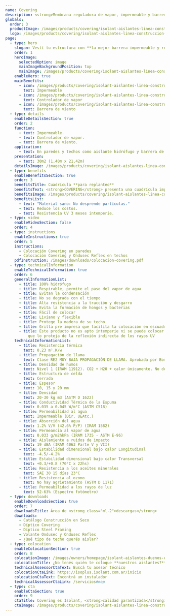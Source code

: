 ```yaml
---
name: Covering
description: <strong>Membrana reguladora de vapor, impermeable y barrera de vientos para steel framing.</strong><br /><br /><strong>Covering®</strong> es una innovadora subcobertura bicapa, fabricada a base de materiales altamente resistentes que lo hacen ideal para proteger sus paredes de filtraciones y humedad. En este tipo de sistemas, Covering® funciona como una excelente barrera hidrófuga y barrera de viento.<br /><br /><strong>Covering®</strong> evita filtraciones de calor ahorrando energía para calefaccionar y/o refrigerar su casa.
globals:
  order: 3
  productImage: /images/products/covering/isolant-aislantes-linea-construccion-en-seco-covering-producto-rollo.png
  logo: /images/products/covering/isolant-aislantes-linea-construccion-en-seco-covering-logo.jpg
page:
  - type: hero
    slogan: Vestí tu estructura con **la mejor barrera impermeable y respirable**
    order: 1
    heroImage:
      selectedOption: image
      mainImageBackgroundPosition: top
      mainImage: /images/products/covering/isolant-aislantes-linea-construccion-en-seco-covering-imagen.jpg
    enableHero: true
    mainBenefits:
      - icon: /images/products/covering/isolant-aislantes-linea-construccion-en-seco-covering-beneficio-1.svg
        text: Impermeable
      - icon: /images/products/covering/isolant-aislantes-linea-construccion-en-seco-covering-beneficio-2.svg
        text: Controlador de vapor
      - icon: /images/products/covering/isolant-aislantes-linea-construccion-en-seco-covering-beneficio-3.svg
        text: Barrera de viento
  - type: details
    enableDetailsSection: true
    order: 2
    function:
      - text: Impermeable.
      - text: Controlador de vapor.
      - text: Barrera de viento.
    application:
      - text: En paredes y techos como aislante hidrófugo y barrera de viento.
    presentation:
      - text: 30m2 (1,40m x 21,42m)
    detailsImage: /images/products/covering/isolant-aislantes-linea-construccion-en-seco-covering-imagen-detalle.jpg
  - type: benefits
    enableBenefitsSection: true
    order: 3
    benefitsTitle: Cuadrícula **para replanteo**
    benefitsText: <strong>COVERING</strong> presenta una cuadrícula impresa en su cara superior, haciendo de su colocación y replanteo en tabiques y techos de steel framing y balloon framing, mucho más fácil y ágil.<br /><br />Además gracias a su tramado y composición bicapa, <strong>Covering</strong> es un material con alta resistencia al rasgado, provocado por vientos de altas velocidades y manipuleos en obra.
    benefitsImage: /images/products/covering/isolant-aislantes-linea-construccion-en-seco-covering-beneficio-exclusivo.jpg
    benefitsList:
      - text: "Material sano: No desprende partículas."
      - text: Reduce los costos.
      - text: Resistencia UV 3 meses intemperie.
  - type: video
    enableVideoSection: false
    order: 4
  - type: instructions
    enableInstructions: true
    order: 5
    instructions:
      - Colocación Covering en paredes
      - Colocación Covering y Ondusec Reflex en techos
    pdfInstruction: /images/downloads/colocacion-covering.pdf
  - type: technicalInformation
    enableTechnicalInformation: true
    order: 6
    generalInformationList:
      - title: 100% hidrófugo
      - title: Respirable, permite el paso del vapor de agua
      - title: Evitan la condensación
      - title: No se degrada con el tiempo
      - title: Alta resistencia a la tracción y desgarro
      - title: Evita la formación de hongos y bacterias
      - title: Fácil de colocar
      - title: Liviano y flexible
      - title: Protege la madera de su techo
      - title: Grilla pre impresa que facilita la colocación en escuadra
      - title: Este producto no es apto intemperie ni se puede colocar sin un cielorraso
          que lo proteja de la reflexión indirecta de los rayos UV
    technicalInformationList:
      - title: Resistencia térmica
        text: 0.23 m².K/w
      - title: Propagación de llama
        text: Clase RE2 MUY BAJA PROPAGACIÓN DE LLAMA. Aprobada por Bomberos Argentina.
      - title: Densidad de humos
        text: Nivel 1 (IRAM 11912). CO2 + H20 + calor únicamente. No desprende gases envenenantes.
      - title: Estructura de celda
        text: Cerrada
      - title: Espesor
        text: 10, 15 y 20 mm
      - title: Densidad
        text: 20-30 kg m3 (ASTM D 1622)
      - title: Conductividad Térmica de la Espuma
        text: 0.035 a 0.045 W/m°C (ASTM C518)
      - title: Permeabilidad al agua
        text: Impermeable (Dir. UEAtc.)
      - title: Absorción del agua
        text: 1.2% V/V (42.6% P/P) (IRAM 1582)
      - title: Permeancia al vapor de agua
        text: 0.033 g/m2hkPa (IRAM 1735 - ASTM E-96)
      - title: Aislamiento a ruidos de impacto
        text: 19 dBA (IRAM 4063 Parte V y VII)
      - title: Estabilidad dimensional bajo calor Longitudinal
        text: -4.5/-4.2%
      - title: Estabilidad dimensional bajo calor Transversal
        text: +0.3/+0.8 (70°C x 22hs)
      - title: Resistencia a los aceites minerales
        text: SAE 30 15 días 23°C
      - title: Resistencia al ozono
        text: No hay agrietamiento (ASTM D 1171)
      - title: Permeabilidad a los rayos de luz
        text: 52-63% (Espectro fotómetro)
  - type: downloads
    enableDownloadsSection: true
    order: 7
    downloadsTitle: Área de <strong class="ml-2">descargas</strong>
    downloads:
      - Catálogo Construcción en Seco
      - Díptico Covering
      - Díptico Steel Framing
      - Volante Ondusec y Ondusec Reflex
      - ¿Qué tipo de techo querés aislar?
  - type: colocation
    enableColocationSection: true
    order: 8
    colocationImage: /images/owners/homepage/isolant-aislantes-duenos-e-inquilinos-isoplus-colocation.jpg
    colocationTitle: ¿No tenés quién te coloque **nuestros aislantes?**
    technicalAssessorCtaText: Buscá tu asesor técnico
    colocationCtaLink: https://isoplus.isolant.com.ar/inicio
    colocationCtaText: Encontrá un instalador
    technicalAssessorCtaLink: /servicios#map
  - type: cta
    enableCtaSection: true
    order: 9
    ctaTitle: Covering es Isolant, <strong>calidad garantizada</strong>
    ctaImage: /images/products/covering/isolant-aislantes-linea-construccion-en-seco-covering-cta.jpg
---
```

